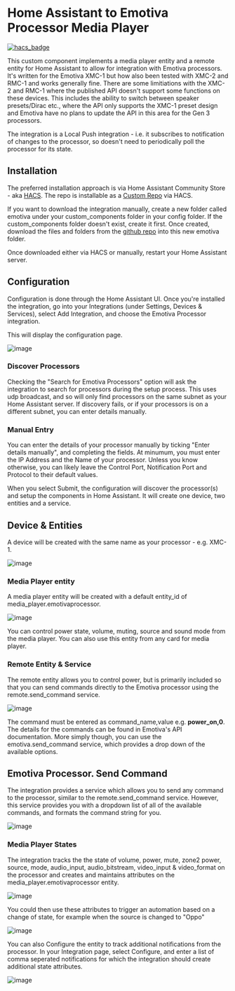 # Home Assistant to Emotiva Processor Media Player


[![hacs_badge](https://img.shields.io/badge/HACS-Custom-41BDF5.svg?style=for-the-badge)](https://github.com/hacs/integration)


This custom component implements a media player entity and a remote entity for Home Assistant to allow for integration with Emotiva processors.  It's written for the Emotiva XMC-1 but how also been tested with XMC-2 and RMC-1 and works generally fine.  There are some limitiations with the XMC-2 and RMC-1 where the published API doesn't support some functions on these devices.  This includes the ability to switch between speaker presets/Dirac etc., where the API only supports the XMC-1 preset design and Emotiva have no plans to update the API in this area for the Gen 3 processors.

The integration is a Local Push integration - i.e. it subscribes to notification of changes to the processor, so doesn't need to periodically poll the processor for its state.

## Installation

The preferred installation approach is via Home Assistant Community Store - aka [HACS](https://hacs.xyz/).  The repo is installable as a [Custom Repo](https://hacs.xyz/docs/faq/custom_repositories) via HACS.

If you want to download the integration manually, create a new folder called emotiva under your custom_components folder in your config folder.  If the custom_components folder doesn't exist, create it first.  Once created, download the files and folders from the [github repo](https://github.com/peteS-UK/emotiva/tree/main/custom_components/emotiva) into this new emotiva folder.

Once downloaded either via HACS or manually, restart your Home Assistant server.

## Configuration

Configuration is done through the Home Assistant UI.  Once you're installed the integration, go into your Integrations (under Settings, Devices & Services), select Add Integration, and choose the Emotiva Processor integration.

This will display the configuration page.  

![image](https://github.com/peteS-UK/emotiva/assets/64092177/ce713057-3268-4787-ae1e-1bfb3d401915)

### Discover Processors
Checking the "Search for Emotiva Processors" option will ask the integration to search for processors during the setup process.  This uses udp broadcast, and so will only find processors on the same subnet as your Home Assistant server.  If discovery fails, or if your processors is on a different subnet, you can enter details manually.

### Manual Entry
You can enter the details of your processor manually by ticking "Enter details manually", and completing the fields.  At minumum, you must enter the IP Address and the Name of your processor.  Unless you know otherwise, you can likely leave the Control Port, Notification Port and Protocol to their default values.

When you select Submit, the configuration will discover the processor(s) and setup the components in Home Assistant.  It will create one device, two entities and a service.

## Device & Entities
A device will be created with the same name as your processor - e.g. XMC-1.


![image](https://github.com/peteS-UK/emotiva/assets/64092177/1bc02025-2d97-4e16-a2e2-bfbd826bc02b)


### Media Player entity
A media player entity will be created with a default entity_id of media_player.emotivaprocessor.  


![image](https://github.com/peteS-UK/emotiva/assets/64092177/1e90c014-3b1f-4b1e-9f04-e24b7a3bdfb9)


You can control power state, volume, muting, source and sound mode from the media player.  You can also use this entity from any card for media player.

### Remote Entity & Service
The remote entity allows you to control power, but is primarily included so that you can send commands directly to the Emotiva processor using the remote.send_command service.


![image](https://github.com/peteS-UK/emotiva/assets/64092177/a8934369-89e2-422a-ae37-5ae742e980af)


The command must be entered as command_name,value e.g. **power_on,0**.  The details for the commands can be found in Emotiva's API documentation.  More simply though, you can use the emotiva.send_command service, which provides a drop down of the available options.

## Emotiva Processor. Send Command

The integration provides a service which allows you to send any command to the processor, similar to the remote.send_command service.  However, this service provides you with a dropdown list of all of the available commands, and formats the command string for you.


![image](https://github.com/peteS-UK/emotiva/assets/64092177/1e41cc49-a5a3-4922-bd37-1903eb1ca722)


### Media Player States

The integration tracks the the state of volume, power, mute, zone2 power, source, mode, audio_input, audio_bitstream, video_input &  video_format on the processor and creates and maintains attributes on the media_player.emotivaprocessor entity.


![image](https://github.com/peteS-UK/emotiva/assets/64092177/55480ee9-705c-4904-a916-1b7b99e74ee5)


You could then use these attributes to trigger an automation based on a change of state, for example when the source is changed to "Oppo"


![image](https://github.com/peteS-UK/emotiva/assets/64092177/290519fc-c5d3-4ae2-9436-2206d17c3572)


You can also Configure the entity to track additional notifications from the processor.  In your Integration page, select Configure, and enter a list of comma seperated notifications for which the integration should create additional state attributes.


![image](https://github.com/peteS-UK/emotiva/assets/64092177/f106ce12-5110-490f-a5c3-3c15d74f8163)






